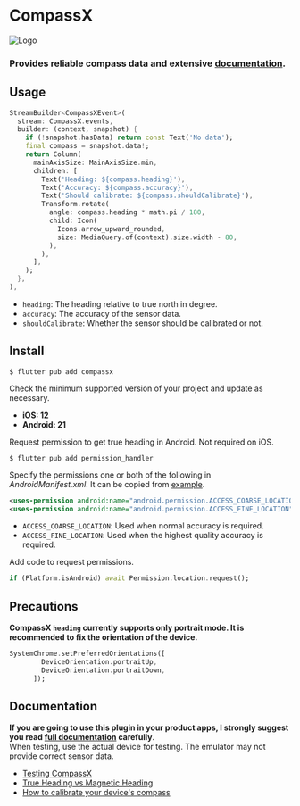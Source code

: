 # CompassX

![Logo](https://github.com/natsuk4ze/compassx/raw/main/assets/logo.png)

### Provides reliable compass data and extensive [documentation](https://github.com/natsuk4ze/compassx/wiki).

## Usage

```dart
StreamBuilder<CompassXEvent>(
  stream: CompassX.events,
  builder: (context, snapshot) {
    if (!snapshot.hasData) return const Text('No data');
    final compass = snapshot.data!;
    return Column(
      mainAxisSize: MainAxisSize.min,
      children: [
        Text('Heading: ${compass.heading}'),
        Text('Accuracy: ${compass.accuracy}'),
        Text('Should calibrate: ${compass.shouldCalibrate}'),
        Transform.rotate(
          angle: compass.heading * math.pi / 180,
          child: Icon(
            Icons.arrow_upward_rounded,
            size: MediaQuery.of(context).size.width - 80,
          ),
        ),
      ],
    );
  },
),
```

- `heading`: The heading relative to true north in degree.
- `accuracy`: The accuracy of the sensor data.
- `shouldCalibrate`: Whether the sensor should be calibrated or not.

## Install

```console
$ flutter pub add compassx
```

Check the minimum supported version of your project and update as necessary.
- **iOS: 12**
- **Android: 21**

Request permission to get true heading in Android. Not required on iOS.
```console
$ flutter pub add permission_handler
```
Specify the permissions one or both of the following in *AndroidManifest.xml*.
It can be copied from [example](https://github.com/natsuk4ze/compassx/blob/main/example/android/app/src/main/AndroidManifest.xml).
```xml
<uses-permission android:name="android.permission.ACCESS_COARSE_LOCATION" />
<uses-permission android:name="android.permission.ACCESS_FINE_LOCATION" />
```
- `ACCESS_COARSE_LOCATION`: Used when normal accuracy is required.
- `ACCESS_FINE_LOCATION`: Used when the highest quality accuracy is required.

Add code to request permissions.
```dart
if (Platform.isAndroid) await Permission.location.request();
```

## Precautions

**CompassX `heading` currently supports only portrait mode. It is recommended to fix the orientation of the device.**
```dart
SystemChrome.setPreferredOrientations([
        DeviceOrientation.portraitUp,
        DeviceOrientation.portraitDown,
      ]);
```

## Documentation

**If you are going to use this plugin in your product apps, I strongly suggest you read [full documentation](https://github.com/natsuk4ze/compassx/wiki) carefully**.  
When testing, use the actual device for testing. The emulator may not provide correct sensor data.  

- [Testing CompassX](https://github.com/natsuk4ze/compassx/wiki#checking-the-accuracy-of-compassx)
- [True Heading vs Magnetic Heading](https://github.com/natsuk4ze/compassx/wiki#true-heading)
- [How to calibrate your device's compass](https://github.com/natsuk4ze/compassx/wiki#calibration)